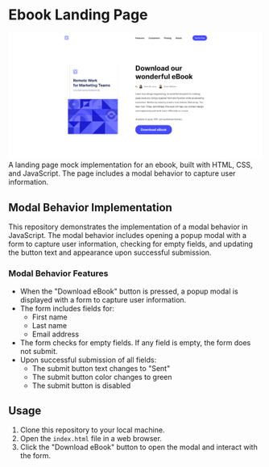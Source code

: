 # Ebook Landing Page

![Ebook Landing Page](./assets/Ebook-landing-page.png)
A landing page mock implementation for an ebook, built with HTML, CSS, and JavaScript. The page includes a modal behavior to capture user information.

## Modal Behavior Implementation

This repository demonstrates the implementation of a modal behavior in JavaScript. The modal behavior includes opening a popup modal with a form to capture user information, checking for empty fields, and updating the button text and appearance upon successful submission.

### Modal Behavior Features

- When the "Download eBook" button is pressed, a popup modal is displayed with a form to capture user information.
- The form includes fields for:
  - First name
  - Last name
  - Email address
- The form checks for empty fields. If any field is empty, the form does not submit.
- Upon successful submission of all fields:
  - The submit button text changes to "Sent"
  - The submit button color changes to green
  - The submit button is disabled

## Usage

1. Clone this repository to your local machine.
2. Open the `index.html` file in a web browser.
3. Click the "Download eBook" button to open the modal and interact with the form.
